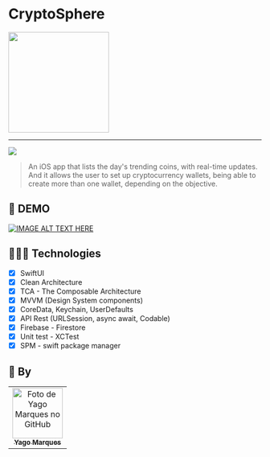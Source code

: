 # CryptoSphere

<img width="200" src="https://github.com/yago-marques/WeCare/assets/84297648/f7ad7318-cd2f-4ce0-a1a8-9de47a9e1d3a">

<hr>

<img src="https://img.shields.io/badge/Swift-FA7343?style=for-the-badge&logo=swift&logoColor=white">

> An iOS app that lists the day's trending coins, with real-time updates. And it allows the user to set up cryptocurrency wallets, being able to create more than one wallet, depending on the objective.

## 🎥 DEMO
[![IMAGE ALT TEXT HERE](https://img.youtube.com/vi/gehYJ-5Af_s/0.jpg)](https://www.youtube.com/watch?v=gehYJ-5Af_s)


## 👩🏾‍💻 Technologies
- [x] SwiftUI
- [x] Clean Architecture
- [x] TCA - The Composable Architecture
- [x] MVVM (Design System components)
- [x] CoreData, Keychain, UserDefaults
- [x] API Rest (URLSession, async await, Codable)
- [x] Firebase - Firestore
- [x] Unit test - XCTest
- [x] SPM - swift package manager

## 🤝 By

<table>
  <tr>
    <td align="center">
      <a href="https://github.com/yago-marques">
        <img src="https://avatars.githubusercontent.com/u/84297648?v=4" width="100px;" alt="Foto de Yago Marques no GitHub"/><br>
        <sub>
          <b>Yago Marques</b>
        </sub>
      </a>
    </td>
  </tr>
</table>
